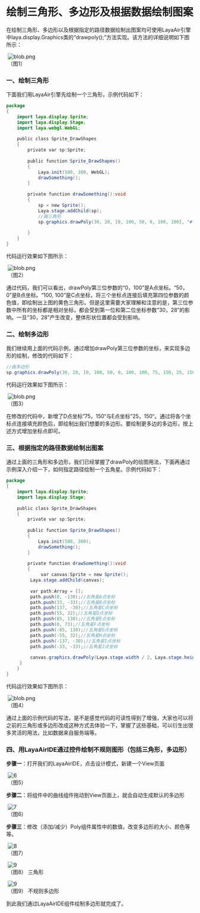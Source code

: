 # 绘制三角形、多边形及根据数据绘制图案



​        在绘制三角形、多边形以及根据指定的路径数据绘制出图案均可使用LayaAir引擎中laya.display.Graphics类的“drawpoly();”方法实现。该方法的详细说明如下图所示：

​	![blob.png](img/1.png)<br/>
​	（图1）



### 一、绘制三角形

下面我们用LayaAir引擎先绘制一个三角形，示例代码如下：

```java
package
{
    import laya.display.Sprite;
    import laya.display.Stage;
    import laya.webgl.WebGL;
      
    public class Sprite_DrawShapes
    {
        private var sp:Sprite;
          
        public function Sprite_DrawShapes()
        {
            Laya.init(500, 300, WebGL);
            drawSomething();
        }
  
        private function drawSomething():void
        {
            sp = new Sprite();
            Laya.stage.addChild(sp);
            //画三角形
            sp.graphics.drawPoly(30, 28, [0, 100, 50, 0, 100, 100], "#ffff00");
              
        }
    }
}
```

代码运行效果如下图所示：

​	![blob.png](img/2.png)<br/>
​	（图2）

​        通过代码，我们可以看出，drawPoly第三位参数的“0，100”是A点坐标。“50，0”是B点坐标。“100, 100”是C点坐标，将三个坐标点连接后填充第四位参数的颜色值，即绘制出上图的黄色三角形。但是这里需要大家理解和注意的是，第三位参数中所有的坐标都是相对坐标，都会受到第一位和第二位坐标参数“30，28”的影响。一旦“30，28”产生改变，整体形状位置都会受到影响。





### **二、绘制多边形**

​        我们继续用上面的代码示例，通过增加drawPoly第三位参数的坐标，来实现多边形的绘制，修改的代码如下：

```java
//画多边形
sp.graphics.drawPoly(30, 28, [0, 100, 50, 0, 100, 100, 75, 150, 25, 150], "#ffff00");
```

代码运行效果如下图所示：

​	![blob.png](img/3.png)<br/>
​	（图3）

​        在修改的代码中，新增了D点坐标”75，150“与E点坐标”25，150“。通过将各个坐标点连接填充颜色后，即绘制出我们想要的多边形。要绘制更多边的多边形，按上述方式增加坐标点即可。



### **三、根据指定的路径数据绘制出图案**

​        通过上面的三角形和多边形，我们已经掌握了drawPoly的绘图用法，下面再通过示例深入介绍一下，如何指定路径绘制一个五角星。示例代码如下：

```java
package
{
    import laya.display.Sprite;
    import laya.display.Stage;
      
    public class Sprite_DrawShapes
    {
        private var sp:Sprite;
          
        public function Sprite_DrawShapes()
        {
            Laya.init(500, 300);
            drawSomething();
        }
  
        private function drawSomething():void
        {
             var canvas:Sprite = new Sprite();
         Laya.stage.addChild(canvas);
          
         var path:Array = []; 
         path.push(0, -130);//五角星A点坐标
         path.push(33, -33);//五角星B点坐标
         path.push(137, -30);//五角星C点坐标
         path.push(55, 32);//五角星D点坐标
         path.push(85, 130);//五角星E点坐标
         path.push(0, 73);//五角星F点坐标
         path.push(-85, 130);//五角星G点坐标
         path.push(-55, 32);//五角星H点坐标
         path.push(-137, -30);//五角星I点坐标
         path.push(-33, -33);//五角星J点坐标
          
         canvas.graphics.drawPoly(Laya.stage.width / 2, Laya.stage.height / 2, path, "#FF7F50");       
     }
    }
}
```

代码运行效果如下图所示：

​	![blob.png](img/4.png)<br/>
​	（图4）

​        通过上面的示例代码的写法，是不是感觉代码的可读性得到了增强，大家也可以将之前的三角形或多边形改成这种方式去体验一下，掌握了这些基础，可以衍生出很多灵活的用法，比如数据来自服务端等。





### 四、用LayaAirIDE通过控件绘制不规则图形（包括三角形，多边形）



**步骤一**：打开我们的LayaAirIDE，点击设计模式，新建一个View页面

​	![6](img/5.png)<br/>
​   	（图5）  

**步骤二**：将组件中的曲线组件拖动到View页面上，就会自动生成默认的多边形

​	![7](img/6.png)<br/>
​   	（图6）  

**步骤三**：修改（添加/减少）Poly组件属性中的数值，改变多边形的大小、颜色等等。

​   	![8](img/7.png)<br/>
​   	（图7）  

​   	![9](img/8.png)<br/>
​   	（图8） 三角形

​   	![9](img/9.png)<br/>
​   	（图9） 不规则多边形 



到此我们通过LayaAirIDE组件绘制多边形就完成了。